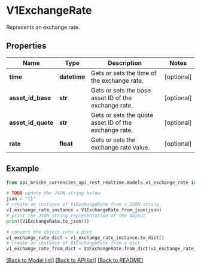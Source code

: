 # V1ExchangeRate

Represents an exchange rate.

## Properties

Name | Type | Description | Notes
------------ | ------------- | ------------- | -------------
**time** | **datetime** | Gets or sets the time of the exchange rate. | [optional] 
**asset_id_base** | **str** | Gets or sets the base asset ID of the exchange rate. | [optional] 
**asset_id_quote** | **str** | Gets or sets the quote asset ID of the exchange rate. | [optional] 
**rate** | **float** | Gets or sets the exchange rate value. | [optional] 

## Example

```python
from api_bricks_currencies_api_rest_realtime.models.v1_exchange_rate import V1ExchangeRate

# TODO update the JSON string below
json = "{}"
# create an instance of V1ExchangeRate from a JSON string
v1_exchange_rate_instance = V1ExchangeRate.from_json(json)
# print the JSON string representation of the object
print(V1ExchangeRate.to_json())

# convert the object into a dict
v1_exchange_rate_dict = v1_exchange_rate_instance.to_dict()
# create an instance of V1ExchangeRate from a dict
v1_exchange_rate_from_dict = V1ExchangeRate.from_dict(v1_exchange_rate_dict)
```
[[Back to Model list]](../README.md#documentation-for-models) [[Back to API list]](../README.md#documentation-for-api-endpoints) [[Back to README]](../README.md)


